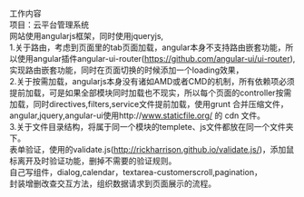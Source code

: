 工作内容<br/>
项目：云平台管理系统<br/>
网站使用angularjs框架，同时使用jqueryjs,<br/>
1.关于路由，考虑到页面里的tab页面加载，angular本身不支持路由嵌套功能，所以使用angular插件angular-ui-router(https://github.com/angular-ui/ui-router),实现路由嵌套功能，同时在页面切换的时候添加一个loading效果，<br/>
2.关于按需加载，angularjs本身没有诸如AMD或者CMD的机制，所有依赖项必须提前加载，可是如果全部模块同时加载也不现实，所以每个页面的controller按需加载，同时directives,filters,service文件提前加载，使用grunt 合并压缩文件，angular,jquery,angular-ui使用http://www.staticfile.org/ 的 cdn 文件。<br/>
3.关于文件目录结构，将属于同一个模块的templete、js文件都放在同一个文件夹下。<br/>
表单验证，使用的validate.js(http://rickharrison.github.io/validate.js/)，添加鼠标离开及时验证功能，删掉不需要的验证规则。<br/>
自己写组件，dialog,calendar，textarea-customerscroll,pagination，<br/>
封装增删改查交互方法，组织数据请求到页面展示的流程。
